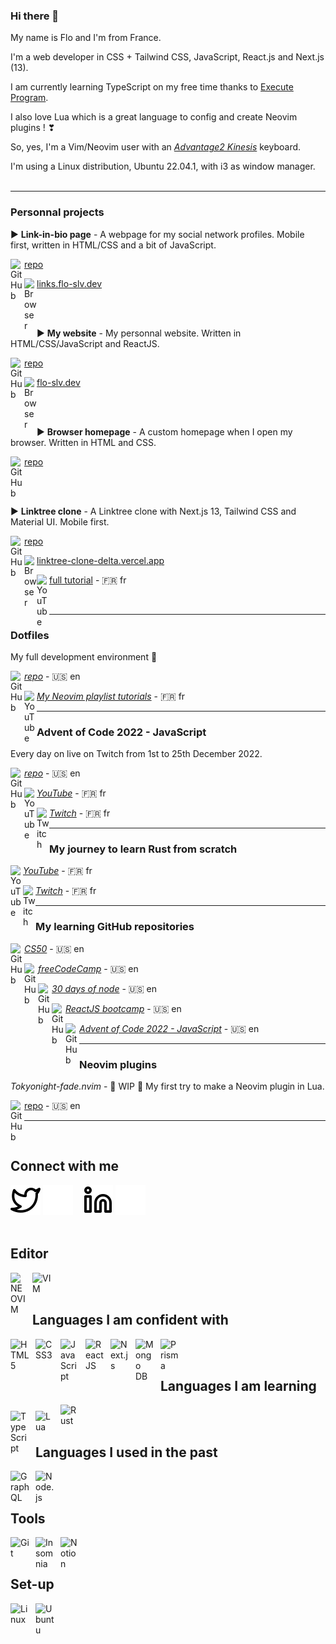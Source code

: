 ### Hi there 👋
My name is Flo and I'm from France.

I'm a web developer in CSS + Tailwind CSS, JavaScript, React.js and Next.js (13).

I am currently learning TypeScript on my free time thanks to <a href="https://www.executeprogram.com" target="_blank">Execute Program</a>.

I also love Lua which is a great language to config and create Neovim plugins !  ❣

So, yes, I'm a Vim/Neovim user with an <i><a href="https://m.media-amazon.com/images/I/818T--WBwvL._AC_SL1500_.jpg" target="_blank">Advantage2 Kinesis</a></i> keyboard.

I'm using a Linux distribution, Ubuntu 22.04.1, with i3 as window manager.
<br /><br />

---

### Personnal projects

► **Link-in-bio page** - A webpage for my social network profiles. Mobile first, written in HTML/CSS and a bit of JavaScript.

<img align="left" alt="GitHub" width="22px" src="https://www.svgrepo.com/show/439171/github.svg" /><a href="https://github.com/Flo-Slv/link-in-bio" target="_blank">repo</a>

<img align="left" alt="Browser" width="20px" src="https://www.svgrepo.com/show/475640/chrome-color.svg" /><a href="https://links.flo-slv.dev" target="_blank">links.flo-slv.dev</a>

<br /><br />

► **My website** - My personnal website. Written in HTML/CSS/JavaScript and ReactJS.

<img align="left" alt="GitHub" width="22px" src="https://www.svgrepo.com/show/439171/github.svg" /><a href="https://github.com/Flo-Slv/website" target="_blank">repo</a>

<img align="left" alt="Browser" width="20px" src="https://www.svgrepo.com/show/475640/chrome-color.svg" /><a href="https://flo-slv.dev" target="_blank">flo-slv.dev</a>

<br /><br />

► **Browser homepage** - A custom homepage when I open my browser. Written in HTML and CSS.

<img align="left" alt="GitHub" width="22px" src="https://www.svgrepo.com/show/439171/github.svg" /><a href="https://github.com/Flo-Slv/browser-homepage" target="_blank">repo</a>

<br /><br />

► **Linktree clone** - A Linktree clone with Next.js 13, Tailwind CSS and Material UI. Mobile first.

<img align="left" alt="GitHub" width="22px" src="https://www.svgrepo.com/show/439171/github.svg" /><a href="https://github.com/Flo-Slv/linktree-clone" target="_blank">repo</a>

<img align="left" alt="Browser" width="20px" src="https://www.svgrepo.com/show/475640/chrome-color.svg" /><a href="https://linktree-clone-delta.vercel.app/" target="_blank">linktree-clone-delta.vercel.app</a>

<img align="left" alt="YouTube" width="20px" src="https://www.svgrepo.com/show/13671/youtube.svg" /><a href="https://www.youtube.com/watch?v=l5glLPA_nEo" target="_blank">full tutorial</a> - 🇫🇷 fr

<br />

---

### Dotfiles

My full development environment 🚀

<img align="left" alt="GitHub" width="22px" src="https://www.svgrepo.com/show/439171/github.svg" /><i><a href="https://github.com/Flo-Slv/Dotfiles" target="_blank">repo</a></i> - 🇺🇸 en

<img align="left" alt="YouTube" width="20px" src="https://www.svgrepo.com/show/13671/youtube.svg" /><i><a href="https://www.youtube.com/playlist?list=PLQ9SIeHxkTS5xpD3vJE5l5rR601ZScjJr" target="_blank">My Neovim playlist tutorials</a></i> - 🇫🇷 fr<br />

---

### Advent of Code 2022 - JavaScript

Every day on live on Twitch from 1st to 25th December 2022.

<img align="left" alt="GitHub" width="22px" src="https://www.svgrepo.com/show/439171/github.svg" /><i><a href="https://github.com/Flo-Slv/adventOfCode2022" target="_blank">repo</a></i> - 🇺🇸 en

<img align="left" alt="YouTube" width="20px" src="https://www.svgrepo.com/show/13671/youtube.svg" /><i><a href="https://www.youtube.com/playlist?list=PLQ9SIeHxkTS4vCBMC2bQJbvlJmCdqrlZe" target="_blank">YouTube</a></i> - 🇫🇷 fr

<img align="left" alt="Twitch" width="20px" src="https://www.svgrepo.com/show/448251/twitch.svg" /><i><a href="https://www.twitch.tv/lepr3z" target="_blank">Twitch</a></i> - 🇫🇷 fr

---

### My journey to learn Rust from scratch

<img align="left" alt="YouTube" width="20px" src="https://www.svgrepo.com/show/13671/youtube.svg" /><i><a href="https://www.youtube.com/playlist?list=PLQ9SIeHxkTS5gDeui5P_wPaOOQNYS0_p-" target="_blank">YouTube</a></i> - 🇫🇷 fr

<img align="left" alt="Twitch" width="20px" src="https://www.svgrepo.com/show/448251/twitch.svg" /><i><a href="https://www.twitch.tv/lepr3z" target="_blank">Twitch</a></i> - 🇫🇷 fr

---

### My learning GitHub repositories

<img align="left" alt="GitHub" width="22px" src="https://www.svgrepo.com/show/439171/github.svg" /><i><a href="https://github.com/Flo-Slv/CS50" target="_blank">CS50</a></i> - 🇺🇸 en

<img align="left" alt="GitHub" width="22px" src="https://www.svgrepo.com/show/439171/github.svg" /><i><a href="https://github.com/Flo-Slv/freeCodeCamp" target="_blank">freeCodeCamp</a></i> - 🇺🇸 en

<img align="left" alt="GitHub" width="22px" src="https://www.svgrepo.com/show/439171/github.svg" /><i><a href="https://github.com/Flo-Slv/30DaysOfNode" target="_blank">30 days of node</a></i> - 🇺🇸 en

<img align="left" alt="GitHub" width="22px" src="https://www.svgrepo.com/show/439171/github.svg" /><i><a href="https://github.com/Flo-Slv/ReactJS-bootcamp" target="_blank">ReactJS bootcamp</a></i> - 🇺🇸 en

<img align="left" alt="GitHub" width="22px" src="https://www.svgrepo.com/show/439171/github.svg" /><i><a href="https://github.com/Flo-Slv/adventOfCode2022" target="_blank">Advent of Code 2022 - JavaScript</a></i> - 🇺🇸 en

---

### Neovim plugins

<i>Tokyonight-fade.nvim</i> - 🚧 WIP 🚧 My first try to make a Neovim plugin in Lua.

<img align="left" alt="GitHub" width="22px" src="https://www.svgrepo.com/show/439171/github.svg" /><a href="https://github.com/Flo-Slv/adventOfCode2022" target="_blank">repo</a> - 🇺🇸 en<br />

---
<br />

## Connect with me
[![img_contact](./img/twitter-light.svg)](https://twitter.com/FloSlv1#gh-light-mode-only)
[![img_contact](./img/twitter-dark.svg)](https://twitter.com/FloSlv1#gh-dark-mode-only)
&nbsp;&nbsp;
[![img_contact](./img/linkedin-light.svg)](https://www.linkedin.com/in/flo-slv//#gh-light-mode-only)
[![img_contact](./img/linkedin-dark.svg)](https://www.linkedin.com/in/flo-slv//#gh-dark-mode-only)
<br><br>

## Editor
<img align="left" alt="NEOVIM" width="25px" src="https://upload.wikimedia.org/wikipedia/commons/thumb/0/07/Neovim-mark-flat.svg/1200px-Neovim-mark-flat.svg.png" style="padding-right:10px;" />
<img align="left" alt="VIM" width="30px" src="https://cdn.jsdelivr.net/gh/devicons/devicon/icons/vim/vim-original.svg" style="padding-right:10px;" />

<br><br>

## Languages I am confident with
<img align="left" alt="HTML5" width="30px" src="https://cdn.jsdelivr.net/gh/devicons/devicon/icons/html5/html5-original.svg" style="padding-right:10px;" />
<img align="left" alt="CSS3" width="30px" src="https://cdn.jsdelivr.net/gh/devicons/devicon/icons/css3/css3-original.svg" style="padding-right:10px; padding-bottom:10px;" />
<img align="left" alt="JavaScript" width="30px" src="https://cdn.jsdelivr.net/gh/devicons/devicon/icons/javascript/javascript-original.svg" style="padding-right:10px;padding-bottom:10px;" />
<img align="left" alt="React JS" width="30px" src="https://cdn.jsdelivr.net/gh/devicons/devicon/icons/react/react-original.svg" style="padding-right:10px;" />
<img align="left" alt="Next.js" width="30px" src="https://res.cloudinary.com/startup-grind/image/upload/c_fill,dpr_2.0,f_auto,g_center,h_1080,q_100,w_1080/v1/gcs/platform-data-dsc/events/nextjs-boilerplate-logo.png" style="padding-right:10px;" />
<img align="left" alt="Mongo DB" width="30px" src="https://cdn.jsdelivr.net/gh/devicons/devicon/icons/mongodb/mongodb-original-wordmark.svg" style="padding-right:10px;" />
<img align="left" alt="Prisma" width="30px" src="https://cdn.worldvectorlogo.com/logos/prisma-2.svg" style="padding-right:10px;" />

<br><br>

## Languages I am learning
<img align="left" alt="TypeScript" width="30px" src="https://cdn.jsdelivr.net/gh/devicons/devicon/icons/typescript/typescript-original.svg" style="padding-right:10px;padding-top:10px;" />
<img align="left" alt="Lua" width="30px" src="https://cdn.jsdelivr.net/gh/devicons/devicon/icons/lua/lua-original-wordmark.svg" style="padding-right:10px;padding-top:10px;" />
<img align="left" alt="Rust" width="30px" src="https://prev.rust-lang.org/logos/rust-logo-512x512.png" style="padding-right:10px;" />

<br><br>

## Languages I used in the past
<img align="left" alt="GraphQL" width="30px" src="https://cdn.jsdelivr.net/gh/devicons/devicon/icons/graphql/graphql-plain.svg" style="padding-right:10px;" />
<img align="left" alt="Node.js" width="30px" src="https://cdn.jsdelivr.net/gh/devicons/devicon/icons/nodejs/nodejs-original.svg" style="padding-right:10px;" />

<br /><br />

## Tools
<img align="left" alt="Git" width="30px" src="https://cdn.jsdelivr.net/gh/devicons/devicon/icons/git/git-original.svg" style="padding-right:10px;" />
<img align="left" alt="Insomnia" width="30px" src="https://seeklogo.com/images/I/insomnia-logo-A35E09EB19-seeklogo.com.png" style="padding-right:10px;" />
<img align="left" alt="Notion" width="30px" src="https://upload.wikimedia.org/wikipedia/commons/thumb/e/e9/Notion-logo.svg/2048px-Notion-logo.svg.png" style="padding-right:10px;" />

<br><br>

## Set-up
<img align="left" alt="Linux" width="30px" src="https://cdn.jsdelivr.net/gh/devicons/devicon/icons/linux/linux-original.svg" style="padding-right:10px;" />
<img align="left" alt="Ubuntu" width="30px" src="https://cdn.jsdelivr.net/gh/devicons/devicon/icons/ubuntu/ubuntu-plain.svg" style="padding-right:10px;" />
